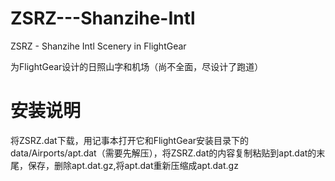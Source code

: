 # ZSRZ---Shanzihe-Intl
ZSRZ - Shanzihe Intl Scenery in FlightGear

为FlightGear设计的日照山字和机场（尚不全面，尽设计了跑道）
# 安装说明
将ZSRZ.dat下载，用记事本打开它和FlightGear安装目录下的data/Airports/apt.dat（需要先解压），将ZSRZ.dat的内容复制粘贴到apt.dat的末尾，保存，删除apt.dat.gz,将apt.dat重新压缩成apt.dat.gz
